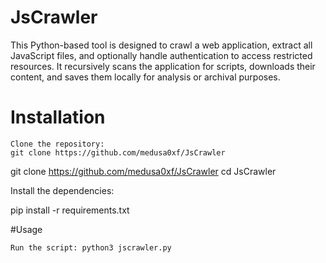 # JsCrawler
This Python-based tool is designed to crawl a web application, extract all JavaScript files, and optionally handle authentication to access restricted resources. It recursively scans the application for scripts, downloads their content, and saves them locally for analysis or archival purposes.

# Installation

    Clone the repository:
    git clone https://github.com/medusa0xf/JsCrawler

git clone https://github.com/medusa0xf/JsCrawler
cd JsCrawler

Install the dependencies:

pip install -r requirements.txt

#Usage

    Run the script: python3 jscrawler.py
